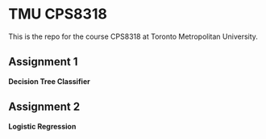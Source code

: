# TMU CPS8318
This is the repo for the course CPS8318 at Toronto Metropolitan University.

## Assignment 1
**Decision Tree Classifier**

## Assignment 2
**Logistic Regression**
